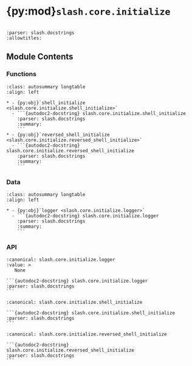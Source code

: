 # {py:mod}`slash.core.initialize`

```{py:module} slash.core.initialize
```

```{autodoc2-docstring} slash.core.initialize
:parser: slash.docstrings
:allowtitles:
```

## Module Contents

### Functions

````{list-table}
:class: autosummary longtable
:align: left

* - {py:obj}`shell_initialize <slash.core.initialize.shell_initialize>`
  - ```{autodoc2-docstring} slash.core.initialize.shell_initialize
    :parser: slash.docstrings
    :summary:
    ```
* - {py:obj}`reversed_shell_initialize <slash.core.initialize.reversed_shell_initialize>`
  - ```{autodoc2-docstring} slash.core.initialize.reversed_shell_initialize
    :parser: slash.docstrings
    :summary:
    ```
````

### Data

````{list-table}
:class: autosummary longtable
:align: left

* - {py:obj}`logger <slash.core.initialize.logger>`
  - ```{autodoc2-docstring} slash.core.initialize.logger
    :parser: slash.docstrings
    :summary:
    ```
````

### API

````{py:data} logger
:canonical: slash.core.initialize.logger
:value: >
   None

```{autodoc2-docstring} slash.core.initialize.logger
:parser: slash.docstrings
```

````

````{py:function} shell_initialize(slash_exe: pathlib.Path) -> bool
:canonical: slash.core.initialize.shell_initialize

```{autodoc2-docstring} slash.core.initialize.shell_initialize
:parser: slash.docstrings
```
````

````{py:function} reversed_shell_initialize(slash_exe: pathlib.Path) -> bool
:canonical: slash.core.initialize.reversed_shell_initialize

```{autodoc2-docstring} slash.core.initialize.reversed_shell_initialize
:parser: slash.docstrings
```
````
